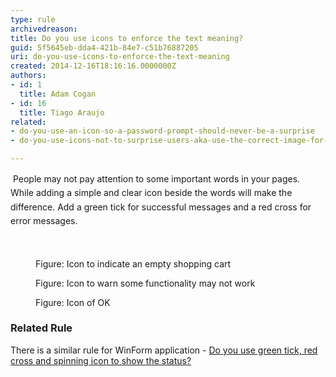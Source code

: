 ```yaml
---
type: rule
archivedreason: 
title: Do you use icons to enforce the text meaning?
guid: 5f5645eb-dda4-421b-84e7-c51b76887205
uri: do-you-use-icons-to-enforce-the-text-meaning
created: 2014-12-16T18:16:16.0000000Z
authors:
- id: 1
  title: Adam Cogan
- id: 16
  title: Tiago Araujo
related:
- do-you-use-an-icon-so-a-password-prompt-should-never-be-a-surprise
- do-you-use-icons-not-to-surprise-users-aka-use-the-correct-image-for-files

---
```



​<span style="line-height&#58;1.6;"> People may not pay attention to some important words in your pages. While adding a simple and clear icon beside the words will make the difference. Add a green tick for successful messages and a red cross for error messages.<span></span><span></span></span><br>​
<br><excerpt class='endintro'></excerpt><br>
<dl class="image"><dt>
                        <img src="/PublishingImages/icon-1.jpg" alt="" /></dt><dd>
                        Figure&#58; Icon to indicate an empty shopping cart</dd></dl><dl class="image"><dt>
                        <img src="/PublishingImages/icon-2.jpg" alt="" /></dt><dd>
                        Figure&#58; Icon to warn some functionality may not work</dd></dl><dl class="image"><dt>
                        <img src="/PublishingImages/icon-3.jpg" border="0" alt="" /></dt><dd>
                        Figure&#58; Icon of OK</dd></dl><h3>Related Rule​</h3><p> There is a​&#160;similar rule for WinForm application - 
   <a href="/_layouts/15/FIXUPREDIRECT.ASPX?WebId=3dfc0e07-e23a-4cbb-aac2-e778b71166a2&amp;TermSetId=07da3ddf-0924-4cd2-a6d4-a4809ae20160&amp;TermId=06bcd7b6-391c-4cfb-a715-b09c05bde154"> Do you use green tick, red cross and spinning icon to show the status?</a></p>


